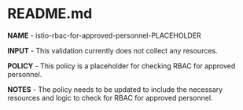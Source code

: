 # README.md

**NAME** - istio-rbac-for-approved-personnel-PLACEHOLDER

**INPUT** - This validation currently does not collect any resources.

**POLICY** - This policy is a placeholder for checking RBAC for approved personnel.

**NOTES** - The policy needs to be updated to include the necessary resources and logic to check for RBAC for approved personnel.